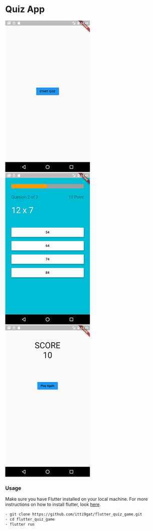# Quiz App

![Page 1](https://raw.githubusercontent.com/itti9gat/flutter_quiz_game/master/demo/ss01.png)
![Page 2](https://raw.githubusercontent.com/itti9gat/flutter_quiz_game/master/demo/ss02.png)
![Page 3](https://raw.githubusercontent.com/itti9gat/flutter_quiz_game/master/demo/ss03.png)


### Usage
Make sure you have Flutter installed on your local machine. 
For more instructions on how to install flutter, look [here](https://flutter.io/docs/get-started/install).
```
- git clone https://github.com/itti9gat/flutter_quiz_game.git
- cd flutter_quiz_game
- flutter run
```
